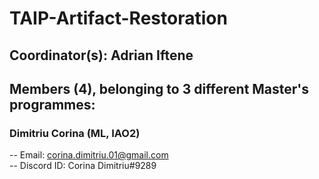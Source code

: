 # TAIP-Artifact-Restoration

## Coordinator(s): Adrian Iftene

## Members (4), belonging to 3 different Master's programmes:

### Dimitriu Corina (ML, IAO2)
-- Email: corina.dimitriu.01@gmail.com  
-- Discord ID: Corina Dimitriu#9289
